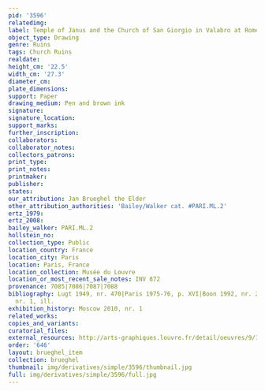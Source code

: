 ```yaml
---
pid: '3596'
relatedimg: 
label: Temple of Janus and the Church of San Giorgio in Valabro at Rome
object_type: Drawing
genre: Ruins
tags: Church Ruins
realdate: 
height_cm: '22.5'
width_cm: '27.3'
diameter_cm: 
plate_dimensions: 
support: Paper
drawing_medium: Pen and brown ink
signature: 
signature_location: 
support_marks: 
further_inscription: 
collaborators: 
collaborator_notes: 
collectors_patrons: 
print_type: 
print_notes: 
printmaker: 
publisher: 
states: 
our_attribution: Jan Brueghel the Elder
other_attribution_authorities: 'Bailey/Walker cat. #PARI.ML.2'
ertz_1979: 
ertz_2008: 
bailey_walker: PARI.ML.2
hollstein_no: 
collection_type: Public
location_country: France
location_city: Paris
location: Paris, France
location_collection: Musée du Louvre
location_or_most_recent_sale_notes: INV 872
provenance: 7085|7086|7087|7088
bibliography: Lugt 1949, nr. 470|Paris 1975-76, p. XVI|Boon 1992, nr. 23|Moscow 2010,
  nr. 1, ill.
exhibition_history: Moscow 2010, nr. 1
related_works: 
copies_and_variants: 
curatorial_files: 
external_resources: http://arts-graphiques.louvre.fr/detail/oeuvres/9/1414-Le-temple-de-Janus-et-leglise-San-Giorgio-in-Valabro-a-Rome
order: '646'
layout: brueghel_item
collection: brueghel
thumbnail: img/derivatives/simple/3596/thumbnail.jpg
full: img/derivatives/simple/3596/full.jpg
---
```

